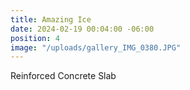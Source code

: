 ```yaml
---
title: Amazing Ice
date: 2024-02-19 00:04:00 -06:00
position: 4
image: "/uploads/gallery_IMG_0380.JPG"
---
```


Reinforced Concrete Slab